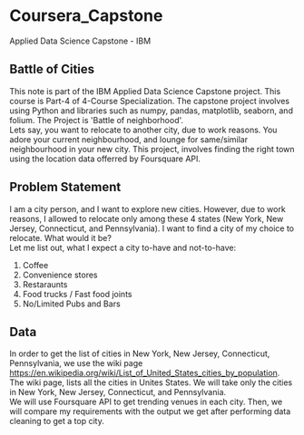# Coursera_Capstone
Applied Data Science Capstone - IBM

## Battle of Cities
This note is part of the IBM Applied Data Science Capstone project. This course is Part-4 of 4-Course Specialization. The capstone project involves using Python and libraries such as numpy, pandas, matplotlib, seaborn, and folium. The Project is 'Battle of neighborhood'.<br>
Lets say, you want to relocate to another city, due to work reasons. You adore your current neighbourhood, and lounge for same/similar neighbourhood in your new city. This project, involves finding the right town using the location data offerred by Foursquare API.

## Problem Statement
I am a city person, and I want to explore new cities. However, due to work reasons, I allowed to relocate only among these 4 states (New York, New Jersey, Connecticut, and Pennsylvania). I want to find a city of my choice to relocate. What would it be? <br>
Let me list out, what I expect a city to-have and not-to-have:
<ol>
  <li> Coffee </li>
  <li> Convenience stores </li>
  <li> Restaraunts </li>
  <li> Food trucks / Fast food joints</li>
  <li> No/Limited Pubs and Bars </li>
</ol>
  
## Data
In order to get the list of cities in New York, New Jersey, Connecticut, Pennsylvania, we use the wiki page https://en.wikipedia.org/wiki/List_of_United_States_cities_by_population. The wiki page, lists all the cities in Unites States. We will take only the cities in New York, New Jersey, Connecticut, and Pennsylvania. <br>
We will use Foursquare API to get trending venues in each city. Then, we will compare my requirements with the output we get after performing data cleaning to get a top city. 
